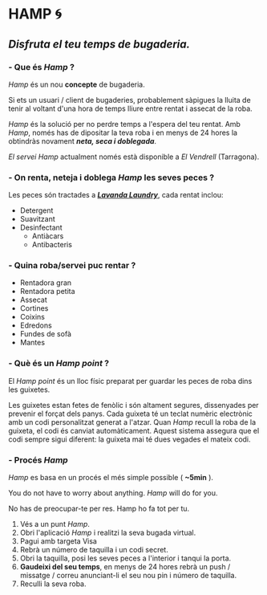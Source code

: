 # **HAMP** :cyclone:

## **_Disfruta el teu temps de bugaderia._**

### - Que és *Hamp* ?
*Hamp* és un nou **concepte** de bugaderia.

Si ets un usuari / client de bugaderies, probablement sàpigues la lluita de tenir al voltant d'una hora de temps lliure entre rentat i assecat de la roba.


*Hamp* és la solució per no perdre temps a l'espera del teu rentat. Amb *Hamp*, només has de dipositar la teva roba i en menys de 24 hores la obtindràs novament **_neta, seca i doblegada_**.

*El servei Hamp* actualment només està disponible a *El Vendrell* (Tarragona).

### - On renta, neteja i doblega *Hamp* les seves peces ?

Les peces són tractades a [**_Lavanda Laundry_**](https://www.facebook.com/pg/lavandalaundryelvendrell/about/), cada rentat inclou:

- Detergent
- Suavitzant
- Desinfectant
  - Antiàcars
  - Antibacteris


### - Quina roba/servei puc rentar ?
- Rentadora gran
- Rentadora petita
- Assecat
- Cortines
- Coixins
- Edredons
- Fundes de sofà
- Mantes

### - Què és un *Hamp point* ?
El *Hamp point* és un lloc físic preparat per guardar les peces de roba dins les guixetes.

Les guixetes estan fetes de fenòlic i són altament segures, dissenyades per prevenir el forçat dels panys. Cada guixeta té un teclat numèric electrònic amb un codi  personalitzat generat a l'atzar. Quan *Hamp* recull la roba de la guixeta, el codi és canviat automàticament. Aquest sistema assegura que el codi sempre sigui diferent: la guixeta mai té dues vegades el mateix codi.


### - Procés *Hamp*
*Hamp* es basa en un procés el més simple possible ( **~5min** ).

You do not have to worry about anything. *Hamp* will do for you.

No has de preocupar-te per res. Hamp ho fa tot per tu.

1. Vés a un punt *Hamp*.
2. Obri l'aplicació *Hamp* i realitzi la seva bugada virtual.
3. Pagui amb targeta Visa
4. Rebrà un número de taquilla i un codi secret.
5. Obri la taquilla, posi les seves peces a l'interior i tanqui la porta.
6. **Gaudeixi del seu temps**, en menys de 24 hores rebrà un push / missatge / correu anunciant-li el seu nou pin i número de taquilla.
7. Reculli la seva roba.

